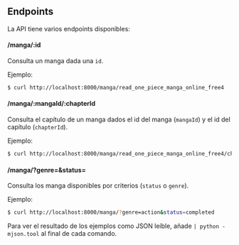 ## Endpoints

La API tiene varios endpoints disponibles:

#### /manga/:id

Consulta un manga dada una `id`.

Ejemplo:

~~~~bash
$ curl http://localhost:8000/manga/read_one_piece_manga_online_free4
~~~~

#### /manga/:mangaId/:chapterId

Consulta el capítulo de un manga dados el id del manga (`mangaId`) y el id del capítulo (`chapterId`).

Ejemplo:

~~~~bash
$ curl http://localhost:8000/manga/read_one_piece_manga_online_free4/chapter_1
~~~~

#### /manga/?genre=<genre>&status=<status>

Consulta los manga disponibles por criterios (`status` o `genre`).

Ejemplo:

~~~~bash
$ curl http://localhost:8000/manga/?genre=action&status=completed
~~~~

Para ver el resultado de los ejemplos como JSON leíble, añade `| python -mjson.tool` al final de cada comando.